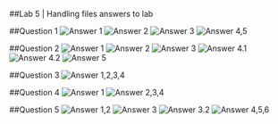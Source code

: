 ##Lab 5 | Handling files answers to lab


##Question 1
![Answer 1](/imgs/lab5que1.1.png)
![Answer 2](/imgs/lab5que1.2.png)
![Answer 3](/imgs/lab5que1.3.png)
![Answer 4,5](/imgs/lab5que1.4,5.png)



##Question 2
![Answer 1](/imgs/lab5que2.1.png)
![Answer 2](/imgs/lab5que2.2.png)
![Answer 3](/imgs/lab5que2.3.png)
![Answer 4.1](/imgs/lab5que2.4.1.png)
![Answer 4.2](/imgs/lab5que2.4.2.png)
![Answer 5](/imgs/lab5que2.5.png)



##Question 3
![Answer 1,2,3,4](/imgs/lab5que3.1,2,3,4.png)



##Question 4
![Answer 1](/imgs/lab5que4.1.png)
![Answer 2,3,4](/imgs/lab5que4.2,3,4.png)




##Question 5
![Answer 1,2](/imgs/lab5que5.1,2.png)
![Answer 3](/imgs/lab5que5.3.png)
![Answer 3.2](/imgs/lab5que5.3.2.png)
![Answer 4,5,6](/imgs/lab5que5.4,5,6.png)